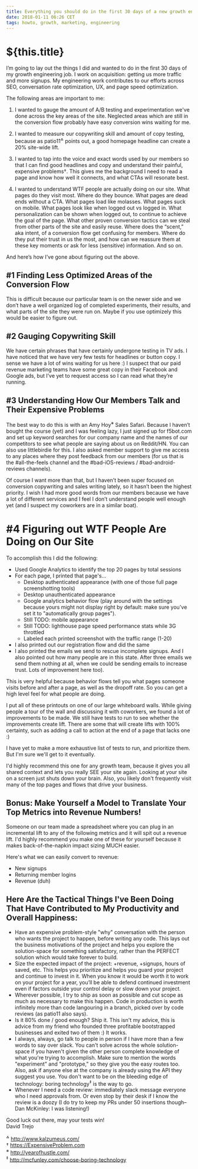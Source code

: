 ```yaml
---
title: Everything you should do in the first 30 days of a new growth engineering job
date: 2018-01-11 06:26 CET
tags: howto, growth, marketing, engineering
---
```

# ${this.title}

I’m going to lay out the things I did and wanted to do in the first 30 days of my growth engineering job. I work on acquisition: getting us more traffic and more signups. My engineering work contributes to our efforts across SEO, conversation rate optimization, UX, and page speed optimization.

The following areas are important to me:

1) I wanted to gauge the amount of A/B testing and experimentation we've done across the key areas of the site. Neglected areas which are still in the conversion flow probably have easy conversion wins waiting for me.

2) I wanted to measure our copywriting skill and amount of copy testing, because as patio11<sup>⁂</sup> points out, a good homepage headline can create a 20% site-wide lift.

3) I wanted to tap into the voice and exact words used by our members so that I can find good headlines and copy and understand their painful, expensive problems†. This gives me the background I need to read a page and know how well it connects, and what CTAs will resonate best.

4) I wanted to understand WTF people are actually doing on our site. What pages do they visit most. Where do they bounce. What pages are dead ends without a CTA. What pages load like molasses. What pages suck on mobile. What pages look like when logged out vs logged in. What personalization can be shown when logged out, to continue to achieve the goal of the page. What other proven conversion tactics can we steal from other parts of the site and easily reuse. Where does the “scent,” aka intent, of a conversion flow get confusing for members. Where do they put their trust in us the most, and how can we reassure them at these key moments or ask for less (sensitive) information. And so on.

And here’s how I’ve gone about figuring out the above.

## #1 Finding Less Optimized Areas of the Conversion Flow
This is difficult because our particular team is on the newer side and we don’t have a well organized log of completed experiments, their results, and what parts of the site they were run on. Maybe if you use optimizely this would be easier to figure out.

## #2 Gauging Copywriting Skill
We have certain phrases that have certainly undergone testing in TV ads. I have noticed that we have very few tests for headlines or button copy. I sense we have a lot of wins waiting for us here :) I suspect that our paid revenue marketing teams have some great copy in their Facebook and Google ads, but I’ve yet to request access so I can read what they’re running.

## #3 Understanding How Our Members Talk and Their Expensive Problems
The best way to do this is with an Amy Hoy<sup>※</sup> Sales Safari. Because I haven’t bought the course (yet) and I was feeling lazy, I just signed up for f5bot.com and set up keyword searches for our company name and the names of our competitors to see what people are saying about us on Reddit/HN. You can also use littlebirdie for this. I also asked member support to give me access to any places where they post feedback from our members (for us that is the #all-the-feels channel and the #bad-iOS-reviews / #bad-android-reviews channels).

Of course I want more than that, but I haven’t been super focused on conversion copywriting and sales writing lately, so it hasn’t been the highest priority. I wish I had more good words from our members because we have a lot of different services and I feel I don’t understand people well enough yet (and I suspect my coworkers are in a similar boat).

# #4 Figuring out WTF People Are Doing on Our Site
To accomplish this I did the following:

- Used Google Analytics to identify the top 20 pages by total sessions
- For each page, I printed that page's...
    - Desktop authenticated appearance (with one of those full page screenshotting tools)
    - Desktop unauthenticated appearance
    - Google analytics behavior flow (play around with the settings because yours might not display right by default: make sure you've set it to "automatically group pages").
    - Still TODO: mobile appearance
    - Still TODO: lighthouse page speed performance stats while 3G throttled
    - Labeled each printed screenshot with the traffic range (1-20)
- I also printed out our registration flow and did the same
- I also printed the emails we send to rescue incomplete signups. And I also pointed out how many people are in this state. After three emails we send them nothing at all, when we could be sending emails to increase trust. Lots of improvement here too).

This is very helpful because behavior flows tell you what pages someone visits before and after a page, as well as the dropoff rate. So you can get a high level feel for what people are doing.

I put all of these printouts on one of our large whiteboard walls. While giving people a tour of the wall and discussing it with coworkers, we found a lot of improvements to be made. We still have tests to run to see whether the improvements create lift. There are some that will create lifts with 100% certainty, such as adding a call to action at the end of a page that lacks one :)

I have yet to make a more exhaustive list of tests to run, and prioritize them. But I'm sure we'll get to it eventually.

I'd highly recommend this one for any growth team, because it gives you all shared context and lets you really SEE your site again. Looking at your site on a screen just shuts down your brain. Also, you likely don't frequently visit many of the top pages and flows that drive your business.

## Bonus: Make Yourself a Model to Translate Your Top Metrics into Revenue Numbers!

Someone on our team made a spreadsheet where you can plug in an incremental lift to any of the following metrics and it will spit out a revenue lift. I'd highly recommend you make one of these for yourself because it makes
back-of-the-napkin impact sizing MUCH easier. 

Here's what we can easily convert to revenue:

- New signups
- Returning member logins
- Revenue (duh)

## Here Are the Tactical Things I've Been Doing That Have Contributed to My Productivity and Overall Happiness:
- Have an expensive problem-style "why" conversation with the person who wants the project to happen, before writing any code. This lays out the business motivations of the project and helps you explore the solution-space for something satisfactory, rather than the PERFECT solution which would take forever to build.
- Size the expected impact of the project: +revenue, +signups, hours of saved, etc. This helps you prioritize and helps you guard your project and continue to invest in it. When you know it would be worth it to work on your project for a year, you’ll be able to defend continued investment even if factors outside your control delay or slow down your project.
- Wherever possible, I try to ship as soon as possible and cut scope as much as necessary to make this happen. Code in production is worth infinitely more than code langouring in a branch, picked over by code reviews (as patio11 also says). 
- Is it 80% done / good enough? Ship it. This isn't my advice, this is advice from my friend who founded three profitable bootstrapped businesses and exited two of them :) It works.
- I always, always, go talk to people in person if I have more than a few words to say over slack. You can't solve across the whole solution-space if you haven't given the other person complete knowledge of what you're trying to accomplish. Make sure to mention the words "experiment" and "prototype," so they give you the easy routes too. Also, ask if anyone else at the company is already using the API they suggest you use. You don't want to be on the bleeding edge of technology: boring technology<sup>‡</sup> is the way to go.
- Whenever I need a code review: immediately slack message everyone who I need approvals from. Or even stop by their desk if I know the review is a doozy (I do try to keep my PRs under 50 insertions though–Dan McKinley: I was listening!)


Good luck out there, may your tests win!   
David Trejo

<sup>⁂</sup> <http://www.kalzumeus.com/>   
† <https://ExpensiveProblem.com>   
<sup>※</sup> <http://yearofhustle.com/>  
<sup>‡</sup> <http://mcfunley.com/choose-boring-technology>  
